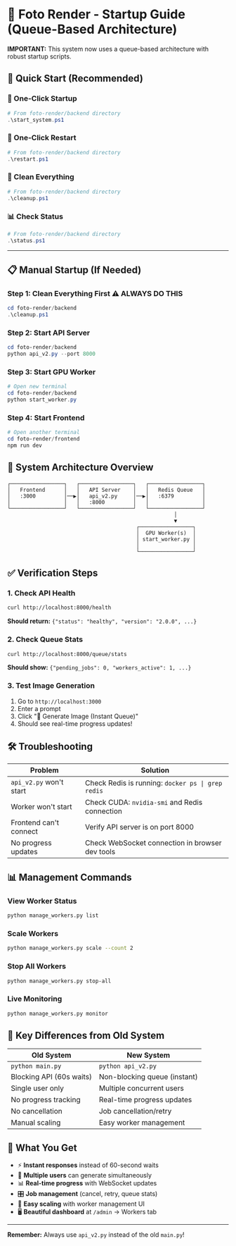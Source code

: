 # 🚀 Foto Render - Startup Guide (Queue-Based Architecture)

**IMPORTANT:** This system now uses a queue-based architecture with robust startup scripts.

## 🎯 Quick Start (Recommended)

### **🚀 One-Click Startup**

```powershell
# From foto-render/backend directory
.\start_system.ps1
```

### **🔄 One-Click Restart**

```powershell
# From foto-render/backend directory
.\restart.ps1
```

### **🧹 Clean Everything**

```powershell
# From foto-render/backend directory
.\cleanup.ps1
```

### **📊 Check Status**

```powershell
# From foto-render/backend directory
.\status.ps1
```

---

## 📋 Manual Startup (If Needed)

### **Step 1: Clean Everything First** ⚠️ **ALWAYS DO THIS**

```powershell
cd foto-render/backend
.\cleanup.ps1
```

### **Step 2: Start API Server**

```powershell
cd foto-render/backend
python api_v2.py --port 8000
```

### **Step 3: Start GPU Worker**

```powershell
# Open new terminal
cd foto-render/backend
python start_worker.py
```

### **Step 4: Start Frontend**

```powershell
# Open another terminal
cd foto-render/frontend
npm run dev
```

## 🎯 System Architecture Overview

```
┌─────────────────┐   ┌─────────────────┐   ┌─────────────────┐
│   Frontend      │   │   API Server    │   │   Redis Queue   │
│   :3000         │──▶│   api_v2.py     │──▶│   :6379         │
│                 │   │   :8000         │   │                 │
└─────────────────┘   └─────────────────┘   └─────────────────┘
                                                     │
                                                     ▼
                                         ┌─────────────────┐
                                         │  GPU Worker(s)  │
                                         │ start_worker.py │
                                         │                 │
                                         └─────────────────┘
```

## ✅ Verification Steps

### **1. Check API Health**

```bash
curl http://localhost:8000/health
```

**Should return:** `{"status": "healthy", "version": "2.0.0", ...}`

### **2. Check Queue Stats**

```bash
curl http://localhost:8000/queue/stats
```

**Should show:** `{"pending_jobs": 0, "workers_active": 1, ...}`

### **3. Test Image Generation**

1. Go to `http://localhost:3000`
2. Enter a prompt
3. Click "🚀 Generate Image (Instant Queue)"
4. Should see real-time progress updates!

## 🛠️ Troubleshooting

| Problem                 | Solution                                          |
| ----------------------- | ------------------------------------------------- |
| `api_v2.py` won't start | Check Redis is running: `docker ps \| grep redis` |
| Worker won't start      | Check CUDA: `nvidia-smi` and Redis connection     |
| Frontend can't connect  | Verify API server is on port 8000                 |
| No progress updates     | Check WebSocket connection in browser dev tools   |

## 📊 Management Commands

### **View Worker Status**

```bash
python manage_workers.py list
```

### **Scale Workers**

```bash
python manage_workers.py scale --count 2
```

### **Stop All Workers**

```bash
python manage_workers.py stop-all
```

### **Live Monitoring**

```bash
python manage_workers.py monitor
```

## 🔄 Key Differences from Old System

| Old System               | New System                   |
| ------------------------ | ---------------------------- |
| `python main.py`         | `python api_v2.py`           |
| Blocking API (60s waits) | Non-blocking queue (instant) |
| Single user only         | Multiple concurrent users    |
| No progress tracking     | Real-time progress updates   |
| No cancellation          | Job cancellation/retry       |
| Manual scaling           | Easy worker management       |

## 🎉 What You Get

- ⚡ **Instant responses** instead of 60-second waits
- 👥 **Multiple users** can generate simultaneously
- 📊 **Real-time progress** with WebSocket updates
- 🎛️ **Job management** (cancel, retry, queue stats)
- 🔧 **Easy scaling** with worker management UI
- 🖥️ **Beautiful dashboard** at `/admin` → Workers tab

---

**Remember:** Always use `api_v2.py` instead of the old `main.py`!
